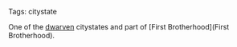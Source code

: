 Tags: citystate

One of the [dwarven](Dwarves) citystates and part of [First Brotherhood](First Brotherhood).